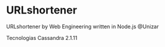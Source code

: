 # URLshortener
URLshortener by Web Engineering written in Node.js @Unizar


Tecnologias
Cassandra 2.1.11
